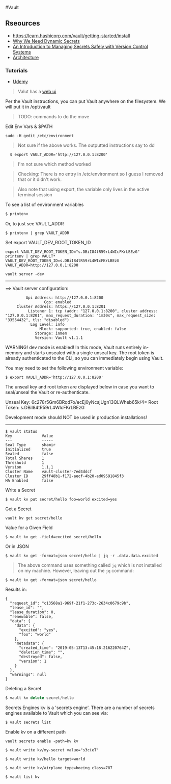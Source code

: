#Vault

## Rseources

- https://learn.hashicorp.com/vault/getting-started/install
- [Why We Need Dynamic Secrets](https://www.hashicorp.com/blog/why-we-need-dynamic-secrets)
- [An Introduction to Managing Secrets Safely with Version Control Systems](https://www.digitalocean.com/community/tutorials/an-introduction-to-managing-secrets-safely-with-version-control-systems)
- [Architecture](https://www.vaultproject.io/docs/internals/architecture.html)

### Tutorials
- [Udemy](https://www.udemy.com/managing-secrets-with-hashicorp-vault/)


> Valut has a [web ui](https://www.vaultproject.io/docs/configuration/ui/index.html)


Per the Vault instructions, you can put Vault anywhere on the filesystem. We will put it in /opt/vault

> TODO: commands to do the move

Edit Env Vars & $PATH
```console
sudo -H gedit /etc/environment
```

> Not sure if the above works. The outputted instructions say to dd
```console
  $ export VAULT_ADDR='http://127.0.0.1:8200'
```
> I'm not sure which method worked

> Checking: There is no entry in /etc/environment so I guess I removed that or it didn't work.

> Also note that using export, the variable only lives in the active terminal session

To see a list of environment variables
```js
$ printenv
```
Or, to just see VAULT_ADDR
```console
$ printenv | grep VAULT_ADDR
```

Set export VAULT_DEV_ROOT_TOKEN_ID

```console
export VAULT_DEV_ROOT_TOKEN_ID="s.DBiI84tR59rL4WIcFKrLBEzG"
printenv | grep VAULT*
VAULT_DEV_ROOT_TOKEN_ID=s.DBiI84tR59rL4WIcFKrLBEzG
VAULT_ADDR=http://127.0.0.1:8200
```




```
vault server -dev
```

---
==> Vault server configuration:

             Api Address: http://127.0.0.1:8200
                     Cgo: enabled
         Cluster Address: https://127.0.0.1:8201
              Listener 1: tcp (addr: "127.0.0.1:8200", cluster address: "127.0.0.1:8201", max_request_duration: "1m30s", max_request_size: "33554432", tls: "disabled")
               Log Level: info
                   Mlock: supported: true, enabled: false
                 Storage: inmem
                 Version: Vault v1.1.1

WARNING! dev mode is enabled! In this mode, Vault runs entirely in-memory
and starts unsealed with a single unseal key. The root token is already
authenticated to the CLI, so you can immediately begin using Vault.

You may need to set the following environment variable:

    $ export VAULT_ADDR='http://127.0.0.1:8200'

The unseal key and root token are displayed below in case you want to
seal/unseal the Vault or re-authenticate.

Unseal Key: 6c278r5Gm6BRqd7o/ecEj0yNcajUgn13QLWheb65k/4=
Root Token: s.DBiI84tR59rL4WIcFKrLBEzG

Development mode should NOT be used in production installations!

---


```console
$ vault status
Key             Value
---             -----
Seal Type       shamir
Initialized     true
Sealed          false
Total Shares    1
Threshold       1
Version         1.1.1
Cluster Name    vault-cluster-7ed4ddcf
Cluster ID      29ff48b1-f172-aecf-4b20-ad09591845f3
HA Enabled      false
```

Write a Secret
```console
$ vault kv put secret/hello foo=world excited=yes
```

Get a Secret
```console
vault kv get secret/hello   
```

Value for a Given Field
```console
$ vault kv get -field=excited secret/hello
```

Or in JSON
```console
$ vault kv get -format=json secret/hello | jq -r .data.data.excited
```
> The above command uses something called `jq` which is not installed on my machine. However, leaving out the `jq` command:

```console
$ vault kv get -format=json secret/hello
```
Results in:
```console
{
  "request_id": "c13568a1-969f-21f1-273c-2634c0679c9b",
  "lease_id": "",
  "lease_duration": 0,
  "renewable": false,
  "data": {
    "data": {
      "excited": "yes",
      "foo": "world"
    },
    "metadata": {
      "created_time": "2019-05-13T13:45:18.216220764Z",
      "deletion_time": "",
      "destroyed": false,
      "version": 1
    }
  },
  "warnings": null
}
```

Deleting a Secret
```js
$ vault kv delete secret/hello
```

Secrets Engines
kv is a 'secrets engine'. There are a number of secrets engines available to Vault which you can see via:
```console
$ vault secrets list
```

Enable kv on a different path
```console
vault secrets enable -path=kv kv
```

```console
$ vault write kv/my-secret value="s3c(eT"

$ vault write kv/hello target=world

$ vault write kv/airplane type=boeing class=787

$ vault list kv
```
